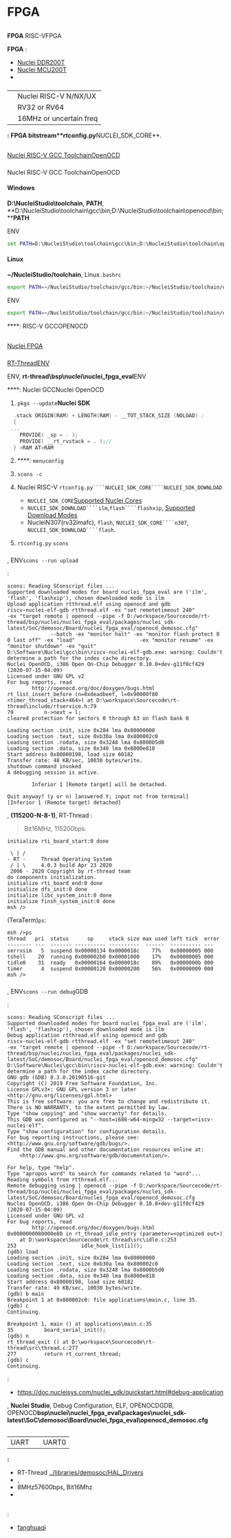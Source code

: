 # FPGA

## 

**FPGA** RISC-VFPGA

 **FPGA** :

* [Nuclei DDR200T](https://nucleisys.com/developboard.php#ddr200t)
* [Nuclei MCU200T](https://nucleisys.com/developboard.php#mcu200t)
* [](https://nucleisys.com/developboard.php#demosoc100t)

### 

|  |  |
| ---  | --- |
|  | Nuclei RISC-V N/NX/UX  |
|  | RV32 or RV64 |
|  | 16MHz or uncertain freq |

****: FPGA bitstream**rtconfig.py****NUCLEI_SDK_CORE**.


## 

### 

[Nuclei RISC-V GCC ToolchainOpenOCD](https://doc.nucleisys.com/nuclei_sdk/quickstart.html#setup-tools-and-environment) 

### 

Nuclei RISC-V GCC ToolchainOpenOCD

#### Windows

 **D:\NucleiStudio\toolchain**, **PATH**,
**D:\NucleiStudio\toolchain\gcc\bin;D:\NucleiStudio\toolchain\openocd\bin;****PATH**

ENV

~~~cmd
set PATH=D:\NucleiStudio\toolchain\gcc\bin;D:\NucleiStudio\toolchain\openocd\bin;%PATH%
~~~

#### Linux

 **~/NucleiStudio/toolchain**, Linux``.bashrc``


~~~bash
export PATH=~/NucleiStudio/toolchain/gcc/bin:~/NucleiStudio/toolchain/openocd/bin:$PATH
~~~

ENV

~~~bash
export PATH=~/NucleiStudio/toolchain/gcc/bin:~/NucleiStudio/toolchain/openocd/bin:$PATH
~~~

****: RISC-V GCCOPENOCD

## 

### 

[Nuclei FPGA](https://nucleisys.com/upload/files/fpga/doc/Nuclei_FPGA_DebugKit_Intro_202012.pdf)

### 

[RT-Thread](https://github.com/RT-Thread/rt-thread)[ENV](https://www.rt-thread.org/document/site/tutorial/env-video/)

ENV, **rt-thread\bsp\nuclei\nuclei_fpga_eval**ENV

****: Nuclei GCCNuclei OpenOCD

1.  ``pkgs --update``**Nuclei SDK**

   ```c
     .stack ORIGIN(RAM) + LENGTH(RAM) - __TOT_STACK_SIZE (NOLOAD) :
     {
   	...
       PROVIDE( _sp = . );
       PROVIDE( __rt_rvstack = . );//
     } >RAM AT>RAM
   ```

2. ****:  ``menuconfig``

3.  ``scons -c``

4. Nuclei RISC-V ``rtconfig.py````NUCLEI_SDK_CORE````NUCLEI_SDK_DOWNLOAD``
   - ``NUCLEI_SDK_CORE``[Supported Nuclei Cores](https://doc.nucleisys.com/nuclei_sdk/develop/buildsystem.html#core)
   - ``NUCLEI_SDK_DOWNLOAD````ilm``,``flash````flashxip``, [Supported Download Modes](https://doc.nucleisys.com/nuclei_sdk/develop/buildsystem.html#download)
   - NucleiN307(rv32imafc), ``flash``,
     ``NUCLEI_SDK_CORE````n307``, ``NUCLEI_SDK_DOWNLOAD````flash``.

5. ``rtconfig.py`` ``scons``

### 

, ENV``scons --run upload``

:

~~~
scons: Reading SConscript files ...
Supported downloaded modes for board nuclei_fpga_eval are ('ilm', 'flash', 'flashxip'), chosen downloaded mode is ilm
Upload application rtthread.elf using openocd and gdb
riscv-nuclei-elf-gdb rtthread.elf -ex "set remotetimeout 240"                     -ex "target remote | openocd --pipe -f D:/workspace/Sourcecode/rt-thread/bsp/nuclei/nuclei_fpga_eval/packages/nuclei_sdk-latest/SoC/demosoc/Board/nuclei_fpga_eval/openocd_demosoc.cfg"
              --batch -ex "monitor halt" -ex "monitor flash protect 0 0 last off" -ex "load"                     -ex "monitor resume" -ex "monitor shutdown" -ex "quit"
D:\Software\Nuclei\gcc\bin\riscv-nuclei-elf-gdb.exe: warning: Couldn't determine a path for the index cache directory.
Nuclei OpenOCD, i386 Open On-Chip Debugger 0.10.0+dev-g11f0cf429 (2020-07-15-04:09)
Licensed under GNU GPL v2
For bug reports, read
        http://openocd.org/doc/doxygen/bugs.html
rt_list_insert_before (n=0xdeadbeef, l=0x90000f80 <timer_thread_stack+464>) at D:\workspace\Sourcecode\rt-thread\include/rtservice.h:79
79          n->next = l;
cleared protection for sectors 0 through 63 on flash bank 0

Loading section .init, size 0x284 lma 0x80000000
Loading section .text, size 0xb30a lma 0x800002c0
Loading section .rodata, size 0x3248 lma 0x8000b5d0
Loading section .data, size 0x340 lma 0x8000e818
Start address 0x80000198, load size 60182
Transfer rate: 48 KB/sec, 10030 bytes/write.
shutdown command invoked
A debugging session is active.

        Inferior 1 [Remote target] will be detached.

Quit anyway? (y or n) [answered Y; input not from terminal]
[Inferior 1 (Remote target) detached]
~~~

, **(115200-N-8-1)**,  RT-Thread :

> Bit16MHz, 115200bps.

```
initialize rti_board_start:0 done

 \ | /
- RT -     Thread Operating System
 / | \     4.0.3 build Apr 23 2020
 2006 - 2020 Copyright by rt-thread team
do components initialization.
initialize rti_board_end:0 done
initialize dfs_init:0 done
initialize libc_system_init:0 done
initialize finsh_system_init:0 done
msh />
```

(TeraTerm)``ps``:

~~~
msh />ps
thread   pri  status      sp     stack size max used left tick  error
-------- ---  ------- ---------- ----------  ------  ---------- ---
serrxsim   5  suspend 0x00000134 0x0000018c    77%   0x00000005 000
tshell    20  running 0x000002b0 0x00001000    17%   0x00000005 000
tidle0    31  ready   0x00000164 0x0000018c    89%   0x0000000b 000
timer      4  suspend 0x00000120 0x00000200    56%   0x00000009 000
msh />
~~~

### 

, ENV``scons --run debug``GDB

:

~~~
scons: Reading SConscript files ...
Supported downloaded modes for board nuclei_fpga_eval are ('ilm', 'flash', 'flashxip'), chosen downloaded mode is ilm
Debug application rtthread.elf using openocd and gdb
riscv-nuclei-elf-gdb rtthread.elf -ex "set remotetimeout 240"                     -ex "target remote | openocd --pipe -f D:/workspace/Sourcecode/rt-thread/bsp/nuclei/nuclei_fpga_eval/packages/nuclei_sdk-latest/SoC/demosoc/Board/nuclei_fpga_eval/openocd_demosoc.cfg"
D:\Software\Nuclei\gcc\bin\riscv-nuclei-elf-gdb.exe: warning: Couldn't determine a path for the index cache directory.
GNU gdb (GDB) 8.3.0.20190516-git
Copyright (C) 2019 Free Software Foundation, Inc.
License GPLv3+: GNU GPL version 3 or later <http://gnu.org/licenses/gpl.html>
This is free software: you are free to change and redistribute it.
There is NO WARRANTY, to the extent permitted by law.
Type "show copying" and "show warranty" for details.
This GDB was configured as "--host=i686-w64-mingw32 --target=riscv-nuclei-elf".
Type "show configuration" for configuration details.
For bug reporting instructions, please see:
<http://www.gnu.org/software/gdb/bugs/>.
Find the GDB manual and other documentation resources online at:
    <http://www.gnu.org/software/gdb/documentation/>.

For help, type "help".
Type "apropos word" to search for commands related to "word"...
Reading symbols from rtthread.elf...
Remote debugging using | openocd --pipe -f D:/workspace/Sourcecode/rt-thread/bsp/nuclei/nuclei_fpga_eval/packages/nuclei_sdk-latest/SoC/demosoc/Board/nuclei_fpga_eval/openocd_demosoc.cfg
Nuclei OpenOCD, i386 Open On-Chip Debugger 0.10.0+dev-g11f0cf429 (2020-07-15-04:09)
Licensed under GNU GPL v2
For bug reports, read
        http://openocd.org/doc/doxygen/bugs.html
0x0000000080000e80 in rt_thread_idle_entry (parameter=<optimized out>)
    at D:\workspace\Sourcecode\rt-thread\src\idle.c:253
253                     idle_hook_list[i]();
(gdb) load
Loading section .init, size 0x284 lma 0x80000000
Loading section .text, size 0xb30a lma 0x800002c0
Loading section .rodata, size 0x3248 lma 0x8000b5d0
Loading section .data, size 0x340 lma 0x8000e818
Start address 0x80000198, load size 60182
Transfer rate: 49 KB/sec, 10030 bytes/write.
(gdb) b main
Breakpoint 1 at 0x800002c0: file applications\main.c, line 35.
(gdb) c
Continuing.

Breakpoint 1, main () at applications\main.c:35
35          board_serial_init();
(gdb) n
rt_thread_exit () at D:\workspace\Sourcecode\rt-thread\src\thread.c:277
277         return rt_current_thread;
(gdb) c
Continuing.
~~~

:

* https://doc.nucleisys.com/nuclei_sdk/quickstart.html#debug-application

, **Nuclei Studio**, Debug Configuration, 
ELF, OPENOCDGDB, OPENOCD**bsp\nuclei\nuclei_fpga_eval\packages\nuclei_sdk-latest\SoC\demosoc\Board\nuclei_fpga_eval\openocd_demosoc.cfg**


## 

|  |   |    |
| ------ | ----  | :------:  |
| UART |  | UART0 |

**:**

- RT-Thread [../libraries/demosoc/HAL_Drivers](../libraries/demosoc/HAL_Drivers)
- , 
- 8MHz57600bps, Bit16Mhz
- 

## 

:

- [fanghuaqi](https://github.com/fanghuaqi)

